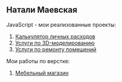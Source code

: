 ## Натали Маевская

JavaScript - мои реализованные проекты:

1. [Калькулятор личных расходов](https://natalimaevskaya.github.io/NataliMaevskaya/BudgetCalculator/html/ "Калькулятор личных расходов")  
2. [Услуги по 3D-моделированию](https://natalimaevskaya.github.io/NataliMaevskaya/3dGlo "Услуги по 3D-моделированию")  
3. [Услуги по ремонту помещений](https://natalimaevskaya.github.io/NataliMaevskayaRelaxLive/ "Услуги по ремонту помещений")  

Мои работы по верстке:

1. [Мебельный магазин](https://natalimaevskaya.github.io/olios/ "Мебельный магазин") 

